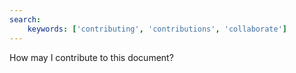 ```yaml
---
search:
    keywords: ['contributing', 'contributions', 'collaborate']
---
```

How may I contribute to this document?

